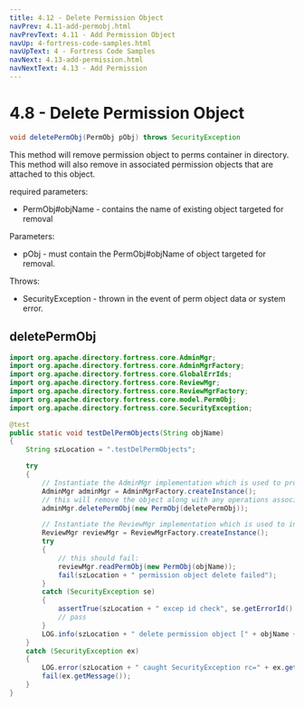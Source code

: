 ```yaml
---
title: 4.12 - Delete Permission Object
navPrev: 4.11-add-permobj.html
navPrevText: 4.11 - Add Permission Object
navUp: 4-fortress-code-samples.html
navUpText: 4 - Fortress Code Samples
navNext: 4.13-add-permission.html
navNextText: 4.13 - Add Permission
---
```


# 4.8 - Delete Permission Object

```java
void deletePermObj(PermObj pObj) throws SecurityException
```

This method will remove permission object to perms container in directory. 
This method will also remove in associated permission objects that are attached to this object.

required parameters:
- PermObj#objName - contains the name of existing object targeted for removal

Parameters:
- pObj - must contain the PermObj#objName of object targeted for removal.

Throws:
- SecurityException - thrown in the event of perm object data or system error.

## deletePermObj

```java
import org.apache.directory.fortress.core.AdminMgr;
import org.apache.directory.fortress.core.AdminMgrFactory;
import org.apache.directory.fortress.core.GlobalErrIds;
import org.apache.directory.fortress.core.ReviewMgr;
import org.apache.directory.fortress.core.ReviewMgrFactory;
import org.apache.directory.fortress.core.model.PermObj;
import org.apache.directory.fortress.core.SecurityException;

@test
public static void testDelPermObjects(String objName)
{
    String szLocation = ".testDelPermObjects";

    try
    {
        // Instantiate the AdminMgr implementation which is used to provision RBAC policies.
        AdminMgr adminMgr = AdminMgrFactory.createInstance();
        // this will remove the object along with any operations associated with it:
        adminMgr.deletePermObj(new PermObj(deletePermObj));

        // Instantiate the ReviewMgr implementation which is used to interrogate policy information.
        ReviewMgr reviewMgr = ReviewMgrFactory.createInstance();
        try
        {
            // this should fail:
            reviewMgr.readPermObj(new PermObj(objName));
            fail(szLocation + " permission object delete failed");
        }
        catch (SecurityException se)
        {
            assertTrue(szLocation + " excep id check", se.getErrorId() == GlobalErrIds.PERM_OBJ_NOT_FOUND);
            // pass
        }
        LOG.info(szLocation + " delete permission object [" + objName + "] success");
    }
    catch (SecurityException ex)
    {
        LOG.error(szLocation + " caught SecurityException rc=" + ex.getErrorId() + ", msg=" + ex.getMessage(), ex);
        fail(ex.getMessage());
    }
}
```
